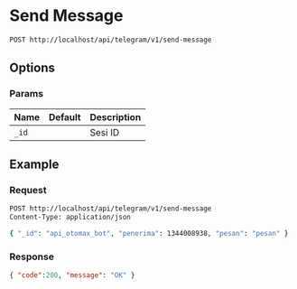 # Send Message

<!--
@category Endpoint
-->

```bash
POST http://localhost/api/telegram/v1/send-message
```

## Options

### Params

Name | Default | Description
--- | --- | ---
`_id` |  | Sesi ID

## Example

### Request

```bash
POST http://localhost/api/telegram/v1/send-message
Content-Type: application/json

{ "_id": "api_otomax_bot", "penerima": 1344008938, "pesan": "pesan" }
```

### Response

```json
{ "code":200, "message": "OK" }
```